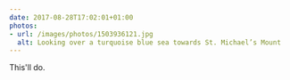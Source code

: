 ```yaml
---
date: 2017-08-28T17:02:01+01:00
photos:
- url: /images/photos/1503936121.jpg
  alt: Looking over a turquoise blue sea towards St. Michael’s Mount
---
```

This'll do.
